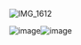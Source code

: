 ![IMG_1612](https://github.com/user-attachments/assets/977f5087-b629-4ceb-9c33-683a52efa8ed)

![image](https://github.com/user-attachments/assets/72f7d624-22b4-47b0-87c7-b7a5c10edcb2)![image](https://github.com/user-attachments/assets/dbf61901-144d-42a8-a5d4-644ea834243d)









